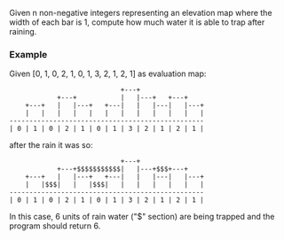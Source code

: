  Given n non-negative integers representing an elevation map where the width of each bar is 1, compute how much water it is able to trap after raining.

### Example ###
Given [0, 1, 0, 2, 1, 0, 1, 3, 2, 1, 2, 1] as evaluation map:

                                +---+
                +---+           |   |---+   +---+
        +---+   |   |---+   +---|   |   |---|   |---+
        |   |   |   |   |   |   |   |   |   |   |   |
    -------------------------------------------------
    | 0 | 1 | 0 | 2 | 1 | 0 | 1 | 3 | 2 | 1 | 2 | 1 |
after the rain it was so:

                                +---+
                +---+$$$$$$$$$$$|   |---+$$$+---+
        +---+   |   |---+   +---|   |   |---|   |---+
        |   |$$$|   |   |$$$|   |   |   |   |   |   |
    -------------------------------------------------
    | 0 | 1 | 0 | 2 | 1 | 0 | 1 | 3 | 2 | 1 | 2 | 1 |

In this case, 6 units of rain water ("$" section) are being trapped and the program should return 6.
